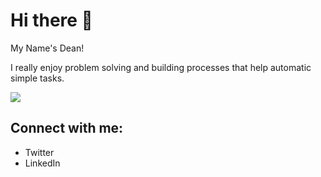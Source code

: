 <h1>Hi there 👋</h1>

My Name's Dean!

<p>I really enjoy problem solving and building processes that help automatic simple tasks. </p>

<img src="https://i.pinimg.com/originals/ed/88/da/ed88da8c757d74f6255717ffc7a78154.gif" />

<h2>Connect with me:</h1>
<ul>
  <li>Twitter</li>
  <li>LinkedIn</li>
  

